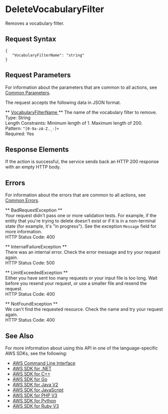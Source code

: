 # DeleteVocabularyFilter<a name="API_DeleteVocabularyFilter"></a>

Removes a vocabulary filter\.

## Request Syntax<a name="API_DeleteVocabularyFilter_RequestSyntax"></a>

```
{
   "VocabularyFilterName": "string"
}
```

## Request Parameters<a name="API_DeleteVocabularyFilter_RequestParameters"></a>

For information about the parameters that are common to all actions, see [Common Parameters](CommonParameters.md)\.

The request accepts the following data in JSON format\.

 ** [ VocabularyFilterName ](#API_DeleteVocabularyFilter_RequestSyntax) **   <a name="transcribe-DeleteVocabularyFilter-request-VocabularyFilterName"></a>
The name of the vocabulary filter to remove\.  
Type: String  
Length Constraints: Minimum length of 1\. Maximum length of 200\.  
Pattern: `^[0-9a-zA-Z._-]+`   
Required: Yes

## Response Elements<a name="API_DeleteVocabularyFilter_ResponseElements"></a>

If the action is successful, the service sends back an HTTP 200 response with an empty HTTP body\.

## Errors<a name="API_DeleteVocabularyFilter_Errors"></a>

For information about the errors that are common to all actions, see [Common Errors](CommonErrors.md)\.

 ** BadRequestException **   
Your request didn't pass one or more validation tests\. For example, if the entity that you're trying to delete doesn't exist or if it is in a non\-terminal state \(for example, it's "in progress"\)\. See the exception `Message` field for more information\.  
HTTP Status Code: 400

 ** InternalFailureException **   
There was an internal error\. Check the error message and try your request again\.  
HTTP Status Code: 500

 ** LimitExceededException **   
Either you have sent too many requests or your input file is too long\. Wait before you resend your request, or use a smaller file and resend the request\.  
HTTP Status Code: 400

 ** NotFoundException **   
We can't find the requested resource\. Check the name and try your request again\.  
HTTP Status Code: 400

## See Also<a name="API_DeleteVocabularyFilter_SeeAlso"></a>

For more information about using this API in one of the language\-specific AWS SDKs, see the following:
+  [ AWS Command Line Interface](https://docs.aws.amazon.com/goto/aws-cli/transcribe-2017-10-26/DeleteVocabularyFilter) 
+  [ AWS SDK for \.NET](https://docs.aws.amazon.com/goto/DotNetSDKV3/transcribe-2017-10-26/DeleteVocabularyFilter) 
+  [ AWS SDK for C\+\+](https://docs.aws.amazon.com/goto/SdkForCpp/transcribe-2017-10-26/DeleteVocabularyFilter) 
+  [ AWS SDK for Go](https://docs.aws.amazon.com/goto/SdkForGoV1/transcribe-2017-10-26/DeleteVocabularyFilter) 
+  [ AWS SDK for Java V2](https://docs.aws.amazon.com/goto/SdkForJavaV2/transcribe-2017-10-26/DeleteVocabularyFilter) 
+  [ AWS SDK for JavaScript](https://docs.aws.amazon.com/goto/AWSJavaScriptSDK/transcribe-2017-10-26/DeleteVocabularyFilter) 
+  [ AWS SDK for PHP V3](https://docs.aws.amazon.com/goto/SdkForPHPV3/transcribe-2017-10-26/DeleteVocabularyFilter) 
+  [ AWS SDK for Python](https://docs.aws.amazon.com/goto/boto3/transcribe-2017-10-26/DeleteVocabularyFilter) 
+  [ AWS SDK for Ruby V3](https://docs.aws.amazon.com/goto/SdkForRubyV3/transcribe-2017-10-26/DeleteVocabularyFilter) 